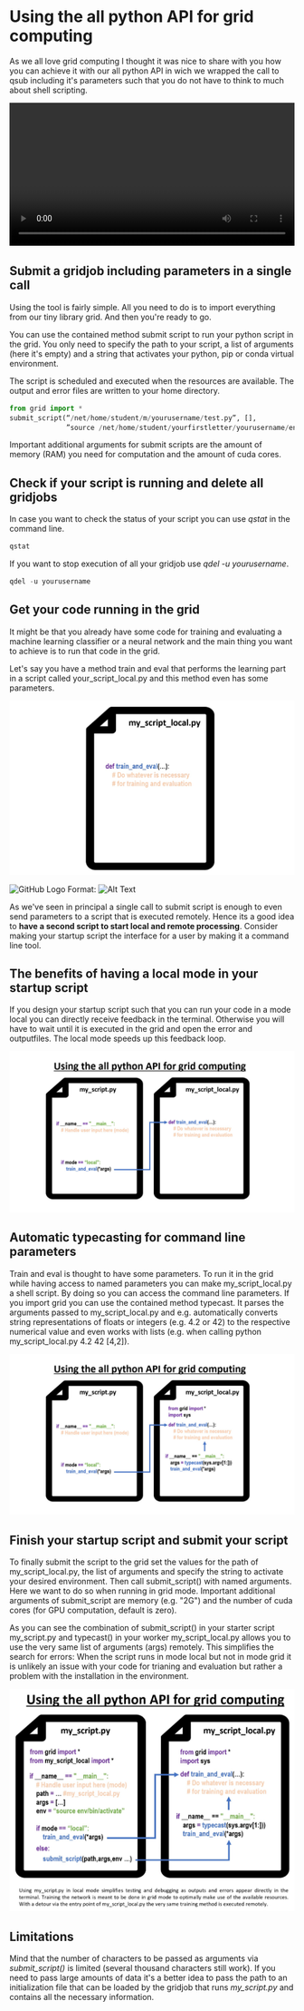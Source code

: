 
# Using the all python API for grid computing

As we all love grid computing I thought it was nice to share with you how you can achieve it with our all python API in wich we wrapped the call to qsub including it's parameters such that you do not have to think to much about shell scripting.

<video width="100%" alt="test" controls>
        <source src="grid.mp4" type="video/mp4">
</video>


## Submit a gridjob including parameters in a single call
Using the tool is fairly simple. All you need to do is to import everything from our tiny library grid. And then you're ready to go.

You can use the contained method submit script to run your python script in the grid. You only need to specify the path to your script, a list of arguments (here it's empty) and a string that activates your python, pip or conda virtual environment.

The script is scheduled and executed when the resources are available. The output and error files are written to your home directory.


```python
from grid import *
submit_script(“/net/home/student/m/yourusername/test.py”, [],
              ”source /net/home/student/yourfirstletter/yourusername/env/bin/activate”)
```

Important additional arguments for submit scripts are the amount of memory (RAM) you need for computation and the amount of cuda cores.

## Check if your script is running and delete all gridjobs

In case you want to check the status of your script you can use *qstat* in the command line. 


```python
qstat
```

If you want to stop execution of all your gridjob use *qdel -u yourusername*.


```python
qdel -u yourusername
```

## Get your code running in the grid

It might be that you already have some code for training and evaluating a machine learning classifier or a neural network and the main thing you want to achieve is to run that code in the grid. 

Let's say you have a method train and eval that performs the learning part in a script called your_script_local.py and this method even has some parameters.

<img src="1.jpg">


![GitHub Logo](code/grid_framework/code/1.jpg)
Format: ![Alt Text](url)



As we've seen in principal a single call to submit script is enough to even send parameters to a script that is executed remotely. Hence its a good idea to **have a second script to start local and remote processing**. Consider making your startup script the interface for a user by making it a command line tool.

## The benefits of having a local mode in your startup script

If you design your startup script such that you can run your code in a mode local you can directly receive feedback in the terminal. Otherwise you will have to wait until it is executed in the grid and open the error and outputfiles. The local mode speeds up this feedback loop.

<img src="1a.jpg">

## Automatic typecasting for command line parameters
Train and eval is thought to have some parameters. To run it in the grid while having access to named parameters you can make my_script_local.py a shell script. By doing so you can access the command line parameters. If you import grid you can use the contained method typecast. It parses the arguments passed to my_script_local.py and e.g. automatically converts string representations of floats or integers (e.g. 4.2 or 42) to the respective numerical value and even works with lists (e.g. when calling python my_script_local.py 4.2 42 [4,2]). 

<img src="1b.jpg">

## Finish your startup script and submit your script
To finally submit the script to the grid set the values for the path of my_script_local.py, the list of arguments and specify the string to activate your desired environment. Then call submit_script() with named arguments. Here we want to do so when running in grid mode. Important additional arguments of submit_script are memory (e.g. "2G") and the number of cuda cores (for GPU computation, default is zero).


As you can see the combination of submit_script() in your starter script my_script.py and typecast() in your worker my_script_local.py allows you to use the very same list of arguments (args) remotely. This simplifies the search for errors: When the script runs in mode local but not in mode grid it is unlikely an issue with your code for trianing and evaluation but rather a problem with the installation in the environment.

<img src="2.jpg">

## Limitations
Mind that the number of characters to be passed as arguments via *submit_script()* is limited (several thousand characters still work). If you need to pass large amounts of data it's a better idea to pass the path to an initialization file that can be loaded by the gridjob that runs *my_script.py* and contains all the necessary information.
